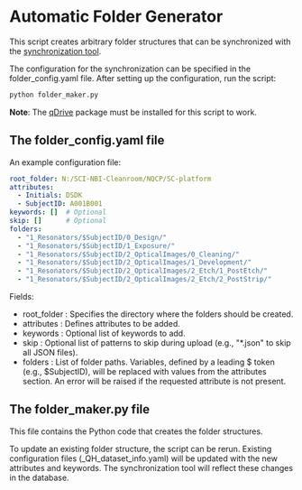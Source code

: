Automatic Folder Generator
==========================

This script creates arbitrary folder structures that can be synchronized with the [synchronization tool](https://docs.dataqruiser.com/setting_up_synchronisation.html#setting-up-a-synchronization-for-a-filebase-source).

The configuration for the synchronization can be specified in the folder_config.yaml file. After setting up the configuration, run the script:

```bash
python folder_maker.py
```

**Note**: The [qDrive](https://docs.dataqruiser.com/installation.html) package must be installed for this script to work.


The folder_config.yaml file 
---------------------------

An example configuration file:

```yaml
root_folder: N:/SCI-NBI-Cleanroom/NQCP/SC-platform
attributes:
  - Initials: DSDK
  - SubjectID: A001B001
keywords: []  # Optional
skip: []      # Optional
folders:
  - "1_Resonators/$SubjectID/0_Design/"
  - "1_Resonators/$SubjectID/1_Exposure/"
  - "1_Resonators/$SubjectID/2_OpticalImages/0_Cleaning/"
  - "1_Resonators/$SubjectID/2_OpticalImages/1_Development/"
  - "1_Resonators/$SubjectID/2_OpticalImages/2_Etch/1_PostEtch/"
  - "1_Resonators/$SubjectID/2_OpticalImages/2_Etch/2_PostStrip/"
```

Fields:

- root_folder : Specifies the directory where the folders should be created.
- attributes : Defines attributes to be added.
- keywords : Optional list of keywords to add.
- skip : Optional list of patterns to skip during upload (e.g., "*.json" to skip all JSON files).
- folders : List of folder paths. Variables, defined by a leading $ token (e.g., $SubjectID), will be replaced with values from the attributes section. An error will be raised if the requested attribute is not present.

The folder_maker.py file
------------------------

This file contains the Python code that creates the folder structures.

To update an existing folder structure, the script can be rerun. Existing configuration files (_QH_dataset_info.yaml) will be updated with the new attributes and keywords. The synchronization tool will reflect these changes in the database.